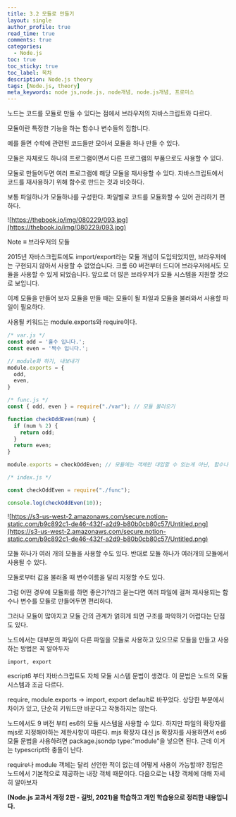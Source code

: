 ```yaml
---
title: 3.2 모듈로 만들기
layout: single
author_profile: true
read_time: true
comments: true
categories:
  - Node.js
toc: true
toc_sticky: true
toc_label: 목차
description: Node.js theory
tags: [Node.js, theory]
meta_keywords: node js,node.js, node개념, node.js개념, 프로미스
---
```


노드는 코드를 모듈로 만들 수 있다는 점에서 브라우저의 자바스크립트와 다르다.

모듈이란 특정한 기능을 하는 함수나 변수들의 집합니다.

예를 들면 수학에 관련된 코드들만 모아서 모듈을 하나 만들 수 있다.

모듈은 자체로도 하나의 프로그램이면서 다른 프로그램의 부품으로도 사용할 수 있다.

모듈로 만들어두면 여러 프로그램에 해당 모듈을 재사용할 수 있다. 자바스크립트에서 코드를 재사용하기 위해 함수로 만드는 것과 비슷하다.

보통 파일하나가 모듈하나를 구성한다. 파일별로 코드를 모듈화할 수 있어 관리하기 편하다.

![https://thebook.io/img/080229/093.jpg](https://thebook.io/img/080229/093.jpg)

Note ≡ 브라우저의 모듈

2015년 자바스크립트에도 import/export라는 모듈 개념이 도입되었지만, 브라우저에는 구현되지 않아서 사용할 수 없었습니다. 크롬 60 버전부터 드디어 브라우저에서도 모듈을 사용할 수 있게 되었습니다. 앞으로 더 많은 브라우저가 모듈 시스템을 지원할 것으로 보입니다.

이제 모듈을 만들어 보자 모듈을 만들 때는 모듈이 될 파일과 모듈을 불러와서 사용할 파일이 필요하다.

사용될 키워드는 module.exports와 require이다.

```jsx
/* var.js */
const odd = '홀수 입니다.';
const even = '짝수 입니다.';

// module화 하기, 내보내기
module.exports = {
  odd,
  even,
}
```

```jsx
/* func.js */
const { odd, even } = require("./var"); // 모듈 불러오기

function checkOddEven(num) {
  if (num % 2) {
    return odd;
  }
  return even;
}

module.exports = checkOddEven; // 모듈에는 객체만 대입할 수 있는게 아닌, 함수나 변수를 대입해도 무방하다.
```

```jsx
/* index.js */

const checkOddEven = require("./func");

console.log(checkOddEven(10));
```

![https://s3-us-west-2.amazonaws.com/secure.notion-static.com/b9c892c1-de46-432f-a2d9-b80b0cb80c57/Untitled.png](https://s3-us-west-2.amazonaws.com/secure.notion-static.com/b9c892c1-de46-432f-a2d9-b80b0cb80c57/Untitled.png)

모듈 하나가 여러 개의 모듈을 사용할 수도 있다. 반대로 모듈 하나가 여러개의 모듈에서 사용될 수 있다.

모듈로부터 값을 불러올 때 변수이름을 달리 지정할 수도 있다.

그럼 어떤 경우에 모듈화를 하면 좋은가?라고 묻는다면 여러 파일에 걸쳐 재사용되는 함수나 변수를 모듈로 만들어두면 편리하다. 

그러나 모듈이 많아지고 모듈 간의 관계가 얽히게 되면 구조를 파악하기 어렵다는 단점도 있다.

노드에서는 대부분의 파일이 다른 파일을 모듈로 사용하고 있으므로 모듈을 만들고 사용하는 방법은 꼭 알아두자

`import, export`

escript6 부터 자바스크립트도 자체 모듈 시스템 문법이 생겼다. 이 문법은 노드의 모듈 시스템과 조금 다르다.

require, module.exports → import, export default로 바꾸었다. 상당한 부분에서 차이가 있고, 단순히 키워드만 바꾼다고 작동하지는 않는다.

노드에서도 9 버전 부터 es6의 모듈 시스템을 사용할 수 있다. 하지만 파일의 확장자를 mjs로 지정해야하는 제한사항이 따른다. mjs 확장자 대신 js 확장자를 사용하면서 es6 모듈 문법을 사용하려면 package.jsondp type:"module"을 넣으면 된다. 근데 이거는 typescript와 충돌이 난다.

require나 module 객체는 달리 선언한 적이 없는데 어떻게 사용이 가능할까? 정답은 노드에서 기본적으로 제공하는 내장 객체 때문이다. 다음으로는 내장 객체에 대해 자세히 알아보자

**(Node.js 교과서 개정 2판 - 길벗, 2021)을 학습하고 개인 학습용으로 정리한 내용입니다.**